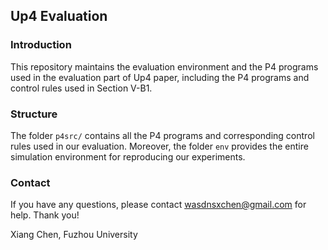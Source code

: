 ## Up4 Evaluation

### Introduction

This repository maintains the evaluation environment and the P4 programs used in the evaluation part of Up4 paper, including the P4 programs and control rules used in Section V-B1.

### Structure

The folder `p4src/` contains all the P4 programs and corresponding control rules used in our evaluation. Moreover, the folder `env` provides the entire simulation environment for reproducing our experiments.

### Contact

If you have any questions, please contact wasdnsxchen@gmail.com for help. Thank you!

Xiang Chen,
Fuzhou University